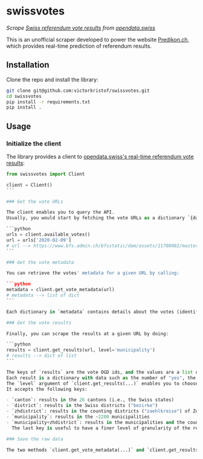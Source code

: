 # swissvotes

_Scrape [Swiss referendum vote results](https://opendata.swiss/en/dataset/echtzeitdaten-am-abstimmungstag-zu-eidgenoessischen-abstimmungsvorlagen) from [opendata.swiss](https://opendata.swiss/en/)_

This is an unofficial scraper developed to power the website [Predikon.ch](http://www.predikon.ch), which provides real-time prediction of referendum results.

## Installation

Clone the repo and install the library:

```bash
git clone git@github.com:victorkristof/swissvotes.git
cd swissvotes
pip install -r requirements.txt
pip install .
```

## Usage

### Initialize the client

The library provides a client to [opendata.swiss's real-time referendum vote results](https://opendata.swiss/en/dataset/echtzeitdaten-am-abstimmungstag-zu-eidgenoessischen-abstimmungsvorlagen):

````python
from swissvotes import Client

client = Client()
```

### Get the vote URLs

The client enables you to query the API.
Usually, you would start by fetching the vote URLs as a dictionary `{date: url}`

```python
urls = client.available_votes()
url = urls['2020-02-09']
# url --> https://www.bfs.admin.ch/bfsstatic/dam/assets/11708082/master
```

### Get the vote metadata

You can retrieve the votes' metadata for a given URL by calling:

```python
metadata = client.get_vote_metadata(url)
# metadata --> list of dict
```

Each dictionary in `metadata` contains details about the votes (identified uniquely by the `ogd_id` key).

### Get the vote results

Finally, you can scrape the results at a given URL by doing:

```python
results = client.get_results(url, level='municipality')
# results --> dict of list
```

The keys of `results` are the vote OGD ids, and the values are a list of results.
Each result is a dictionary with data such as the number of "yes", the number of voters, the name of the municipality, and a timestamp.
The `level` argument of `client.get_results(...)` enables you to choose the level at which you would like to scrape the results.
It accepts the following keys:

- `canton`: results in the 26 cantons (i.e., the Swiss states)
- `district`: results in the Swiss districts ("bezirke")
- `zhdistrict`: results in the counting districts ("zaehlkreise") of Zurich and Winterthur
- `municipality`: results in the ~2200 municipalities
- `municipality+zhdistrict`: results in the municipalities and the counting districts
  The last key is useful to have a finer level of granularity of the results in Zurich and Winterthur, two the largest municipalities in Switzerland (the results in the counting districts are released sequentially as soon as they are available, whereas the aggregate results in the whole municipality is released much later).

### Save the raw data

The two methods `client.get_vote_metadata(...)` and `client.get_results(...)` optionally takes an argument `file='path/to/data.json'`, which enables you to save the raw JSON data to the given path.
````
